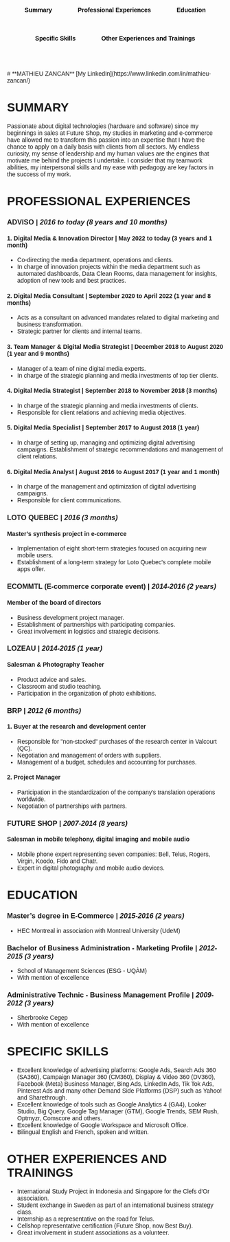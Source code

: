 <!-- index.html -->
<!DOCTYPE html>
<html lang="en">
<head>
  <meta charset="UTF-8" />
  <meta name="viewport" content="width=device-width, initial-scale=1.0" />
  <title>My Resume</title>
  <style>
    body {
      margin: 0;
      font-family: Arial, sans-serif;
    }

    header {
      background-color: #FFFFFF;
      padding: 20px;
      color: black;
    }

    nav {
      display: flex;
      justify-content: center;
      gap: 30px;
      flex-wrap: wrap;
    }

    nav a {
      color: black;
      text-decoration: none;
      font-weight: bold;
      padding: 10px 15px;
      transition: black 0.3s ease;
    }

    nav a:hover {
      background-color: #000000;
      border-radius: 5px;
    }
  </style>
</head>
<body>
  <header>
    <!-- Navigation -->
    <nav>
      <a href="#summary">Summary</a>
      <a href="#professional-experiences">Professional Experiences</a>
      <a href="#education">Education</a>
      <a href="#specific-skills">Specific Skills</a>
      <a href="#other-experiences-and-trainings">Other Experiences and Trainings</a>
    </nav>
  </header>
<!-- Content -->
# **MATHIEU ZANCAN**
[My LinkedIn](https://www.linkedin.com/in/mathieu-zancan/)

# **SUMMARY**

Passionate about digital technologies (hardware and software) since my beginnings in sales at Future Shop, my studies in marketing and e-commerce have allowed me to transform this passion into an expertise that I have the chance to apply on a daily basis with clients from all sectors. My endless curiosity, my sense of leadership and my human values ​​are the engines that motivate me behind the projects I undertake. I consider that my teamwork abilities, my interpersonal skills and my ease with pedagogy are key factors in the success of my work.

# **PROFESSIONAL EXPERIENCES**

### **ADVISO** | *2016 to today (8 years and 10 months)*

#### 1. Digital Media & Innovation Director | May 2022 to today (3 years and 1 month)
- Co-directing the media department, operations and clients.
- In charge of innovation projects within the media department such as automated dashboards, Data Clean Rooms, data management for insights, adoption of new tools and best practices.

#### 2. Digital Media Consultant | September 2020 to April 2022 (1 year and 8 months)
- Acts as a consultant on advanced mandates related to digital marketing and business transformation.
- Strategic partner for clients and internal teams.

#### 3. Team Manager & Digital Media Strategist | December 2018 to August 2020 (1 year and 9 months)
- Manager of a team of nine digital media experts.
- In charge of the strategic planning and media investments of top tier clients.

#### 4. Digital Media Strategist | September 2018 to November 2018 (3 months)
- In charge of the strategic planning and media investments of clients.
- Responsible for client relations and achieving media objectives.

#### 5. Digital Media Specialist | September 2017 to August 2018 (1 year)
- In charge of setting up, managing and optimizing digital advertising campaigns.
Establishment of strategic recommendations and management of client relations.

#### 6. Digital Media Analyst | August 2016 to August 2017 (1 year and 1 month)
- In charge of the management and optimization of digital advertising campaigns.
- Responsible for client communications.

### **LOTO QUEBEC** | *2016 (3 months)*

#### Master’s synthesis project in e-commerce
- Implementation of eight short-term strategies focused on acquiring new mobile users.
- Establishment of a long-term strategy for Loto Quebec's complete mobile apps offer.

### **ECOMMTL (E-commerce corporate event)** | *2014-2016 (2 years)*

#### Member of the board of directors
- Business development project manager.
- Establishment of partnerships with participating companies.
- Great involvement in logistics and strategic decisions.

### **LOZEAU** | *2014-2015 (1 year)*

#### Salesman & Photography Teacher
- Product advice and sales.
- Classroom and studio teaching.
- Participation in the organization of photo exhibitions.

### **BRP** | *2012 (6 months)*

#### 1. Buyer at the research and development center
- Responsible for "non-stocked" purchases of the research center in Valcourt (QC).
- Negotiation and management of orders with suppliers.
- Management of a budget, schedules and accounting for purchases.

#### 2. Project Manager
- Participation in the standardization of the company's translation operations worldwide.
- Negotiation of partnerships with partners.

### **FUTURE SHOP** | *2007-2014 (8 years)*

#### Salesman in mobile telephony, digital imaging and mobile audio
- Mobile phone expert representing seven companies: Bell, Telus, Rogers, Virgin, Koodo, Fido and Chatr.
- Expert in digital photography and mobile audio devices.

# **EDUCATION**

### **Master’s degree in E-Commerce** | *2015-2016 (2 years)*
- HEC Montreal in association with Montreal University (UdeM)

### **Bachelor of Business Administration - Marketing Profile** | *2012-2015 (3 years)*
- School of Management Sciences (ESG - UQÀM)
- With mention of excellence

### **Administrative Technic - Business Management Profile** | *2009-2012 (3 years)*
- Sherbrooke Cegep
- With mention of excellence

# **SPECIFIC SKILLS**

- Excellent knowledge of advertising platforms: Google Ads, Search Ads 360 (SA360), Campaign Manager 360 (CM360), Display & Video 360 (DV360), Facebook (Meta) Business Manager, Bing Ads, LinkedIn Ads, Tik Tok Ads, Pinterest Ads and many other Demand Side Platforms (DSP) such as Yahoo! and Sharethrough.
- Excellent knowledge of tools such as Google Analytics 4 (GA4), Looker Studio, Big Query, Google Tag Manager (GTM), Google Trends, SEM Rush, Optmyzr, Comscore and others.
- Excellent knowledge of Google Workspace and Microsoft Office.
- Bilingual English and French, spoken and written.

# **OTHER EXPERIENCES AND TRAININGS**

- International Study Project in Indonesia and Singapore for the Clefs d'Or association.
- Student exchange in Sweden as part of an international business strategy class.
- Internship as a representative on the road for Telus.
- Cellshop representative certification (Future Shop, now Best Buy).
- Great involvement in student associations as a volunteer.

</body>
</html>




